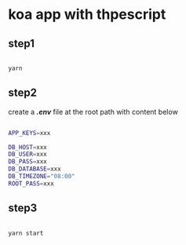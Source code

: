 # koa app with thpescript

## step1

```bash

yarn 

```

## step2

create a  ***.env***  file at the root path with  content below

```bash

APP_KEYS=xxx

DB_HOST=xxx
DB_USER=xxx
DB_PASS=xxx
DB_DATABASE=xxx
DB_TIMEZONE="08:00"
ROOT_PASS=xxx


```

## step3

```bash

yarn start

```
